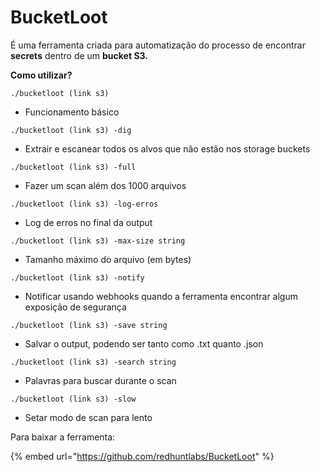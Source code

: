# BucketLoot

É uma ferramenta criada para automatização do processo de encontrar **secrets** dentro de um **bucket S3.**



**Como utilizar?**

```
./bucketloot (link s3)
```

* Funcionamento básico



```
./bucketloot (link s3) -dig
```

* Extrair e escanear todos os alvos que não estão nos storage buckets



```
./bucketloot (link s3) -full
```

* Fazer um scan além dos 1000 arquivos



```
./bucketloot (link s3) -log-erros
```

* Log de erros no final da output



```
./bucketloot (link s3) -max-size string
```

* Tamanho máximo do arquivo (em bytes)



```
./bucketloot (link s3) -notify
```

* Notificar usando webhooks quando a ferramenta encontrar algum exposição de segurança



```
./bucketloot (link s3) -save string
```

* Salvar o output, podendo ser tanto como .txt quanto .json



```
./bucketloot (link s3) -search string
```

* Palavras para buscar durante o scan



```
./bucketloot (link s3) -slow
```

* Setar modo de scan para lento



Para baixar a ferramenta:

{% embed url="https://github.com/redhuntlabs/BucketLoot" %}


